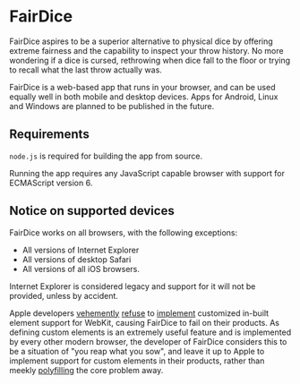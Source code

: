 # FairDice

FairDice aspires to be a superior alternative to physical dice by offering extreme fairness and the capability to inspect your throw history. No more wondering if a dice is cursed, rethrowing when dice fall to the floor or trying to recall what the last throw actually was.

FairDice is a web-based app that runs in your browser, and can be used equally well in both mobile and desktop devices. Apps for Android, Linux and Windows are planned to be published in the future.

## Requirements

`node.js` is required for building the app from source.

Running the app requires any JavaScript capable browser with support for ECMAScript version 6.

## Notice on supported devices

FairDice works on all browsers, with the following exceptions:

-  All versions of Internet Explorer
-  All versions of desktop Safari
-  All versions of all iOS browsers.

Internet Explorer is considered legacy and support for it will not be provided, unless by accident.

Apple developers [vehemently](https://github.com/w3c/webcomponents/issues/509#issuecomment-222860736) [refuse](https://bugs.webkit.org/show_bug.cgi?id=182671#c5) to [implement](https://developer.mozilla.org/en-US/docs/Web/API/CustomElementRegistry#Browser_compatibility) customized in-built element support for WebKit, causing FairDice to fail on their products. As defining custom elements is an extremely useful feature and is implemented by every other modern browser, the developer of FairDice considers this to be a situation of "you reap what you sow", and leave it up to Apple to implement support for custom elements in their products, rather than meekly [polyfilling](https://github.com/WebReflection/custom-elements-builtin) the core problem away.
